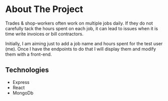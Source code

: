 # About The Project

Trades & shop-workers often work on multiple jobs daily. If they do not carefully tack the hours spent on each job, it can lead to issues when it is time write invoices or bill contractors.

Initially, I am aiming just to add a job name and hours spent for the test user (me). Once I have the endpoints to do that I will display them and modify them with a front-end.



## Technologies

- Express
- React
- MongoDb
